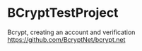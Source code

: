 # BCryptTestProject
Bcrypt, creating an account and verification
https://github.com/BcryptNet/bcrypt.net
